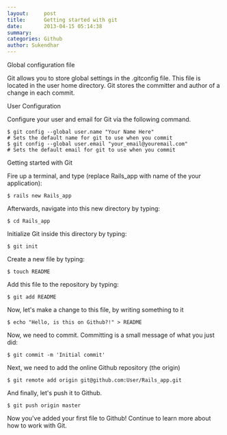 ```yaml
---
layout:     post
title:      Getting started with git
date:       2013-04-15 05:14:38
summary:    
categories: Github
author: Sukendhar
---
```


<span class="sub_heading">Global configuration file</span>

Git allows you to store global settings in the .gitconfig file. This file is located in the user home directory. Git stores the committer and author of a change in each commit.

<span class="sub_heading">User Configuration </span>

Configure your user and email for Git via the following command. 


<div class="highlight"><pre><code class="bash"><span class="nv">$ </span>git config --global user.name "<span class="no">Your Name Here</span>"
<span class="c"># Sets the default name for git to use when you commit</span>
<span class="nv">$ </span>git config --global user.email "<span class="no">your_email@youremail.com</span>"
<span class="c"># Sets the default email for git to use when you commit</span>
</code></pre>
</div>

<span class="sub_heading">Getting started with Git</span>

Fire up a terminal, and type (replace Rails_app with name of the your application):

<div class="highlight"><pre><code class="bash"><span class="nv">$ </span>rails new Rails_app</code></pre></div>

Afterwards, navigate into this new directory by typing:

<div class="highlight"><pre><code class="bash"><span class="nv">$ </span>cd Rails_app</code></pre></div>

Initialize Git inside this directory by typing:

<div class="highlight"><pre><code class="bash"><span class="nv">$ </span>git init</code></pre></div>

Create a new file by typing:

<div class="highlight"><pre><code class="bash"><span class="nv">$ </span>touch README</code></pre></div>

Add this file to the repository by typing:

<div class="highlight"><pre><code class="bash"><span class="nv">$ </span>git add README</code></pre></div>

Now, let's make a change to this file, by writing something to it

<div class="highlight"><pre><code class="bash"><span class="nv">$ </span>echo "Hello, is this on Github?!" > README</code></pre></div>

Now, we need to commit. Committing is a small message of what you just did:

<div class="highlight"><pre><code class="bash"><span class="nv">$ </span>git commit -m 'Initial commit'</code></pre></div>

Next, we need to add the online Github repository (the origin)

<div class="highlight"><pre><code class="bash"><span class="nv">$ </span>git remote add origin git@github.com:User/Rails_app.git</code></pre></div>

And finally, let's push it to Github.

<div class="highlight"><pre><code class="bash"><span class="nv">$ </span>git push origin master</code></pre></div>

Now you've added your first file to Github! Continue to learn more about how to work with Git.


